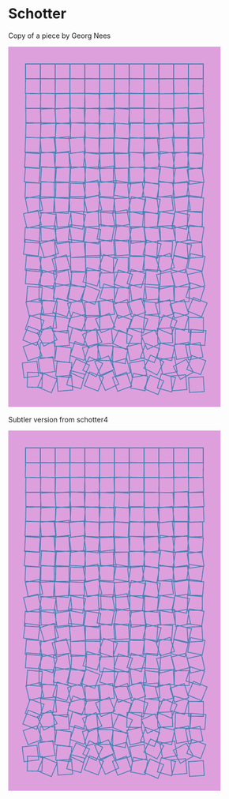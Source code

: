 # Schotter

Copy of a piece by Georg Nees

![schotter2](images/schotter2.png)

Subtler version from schotter4

![schotter4](images/schotter2.png)
